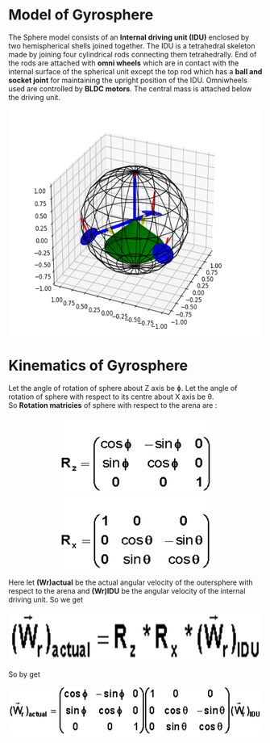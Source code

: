 # Model of Gyrosphere
The Sphere model consists of an **Internal driving unit (IDU)** enclosed by two hemispherical shells joined together. The IDU is a tetrahedral skeleton made by joining four cylindrical rods connecting them tetrahedrally. End of the rods are attached with **omni wheels** which are in contact with the internal surface of the spherical unit except the top rod which has a **ball and socket joint** for maintaining the upright position of the IDU. Omniwheels used are controlled by **BLDC motors**. The central mass is attached below the driving unit.
<p align="center">
 <img  width="600" height="450" src="https://github.com/naval-selvan-1214/kinematics_equation/blob/main/media/gyro_matplotlib-model.png"><br>
</p>

# Kinematics of Gyrosphere
Let the angle of rotation of sphere about Z axis be ɸ. Let the angle of rotation of sphere with respect to its centre about X axis be θ.<br>
So **Rotation matricies** of sphere with respect to the arena are : 

<p align="center">
 <img  width="300" height="150"  src="https://github.com/naval-selvan-1214/kinematics_equation/blob/main/media/z_rot_matrix.gif">
 <img  width="300" height="150"  src="https://github.com/naval-selvan-1214/kinematics_equation/blob/main/media/x_rot_matrix.gif"><br>
</p>

Here let **(Wr)actual**  be the actual angular velocity of the outersphere with respect to the arena and **(Wr)IDU**  be the angular velocity of the internal driving unit. So we get

<p align="center">
 <img  width="500" height="100" src="https://github.com/naval-selvan-1214/kinematics_equation/blob/main/media/formula.gif"><br>
</p>

So by get 
<p align="center">
 <img  width="650" height="100" src="https://github.com/naval-selvan-1214/kinematics_equation/blob/main/media/stp1.gif"><br>
</p>
